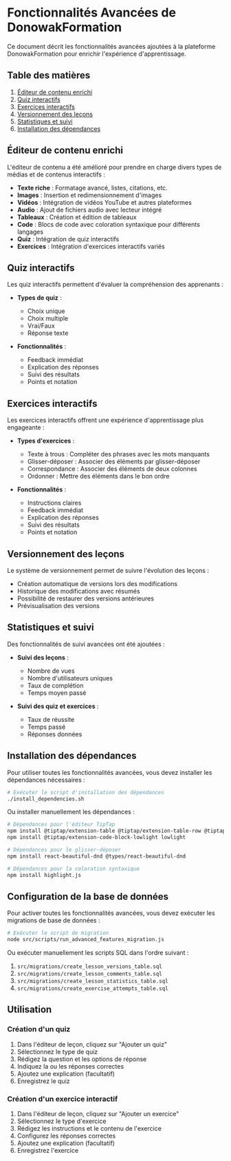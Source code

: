 # Fonctionnalités Avancées de DonowakFormation

Ce document décrit les fonctionnalités avancées ajoutées à la plateforme DonowakFormation pour enrichir l'expérience d'apprentissage.

## Table des matières

1. [Éditeur de contenu enrichi](#éditeur-de-contenu-enrichi)
2. [Quiz interactifs](#quiz-interactifs)
3. [Exercices interactifs](#exercices-interactifs)
4. [Versionnement des leçons](#versionnement-des-leçons)
5. [Statistiques et suivi](#statistiques-et-suivi)
6. [Installation des dépendances](#installation-des-dépendances)

## Éditeur de contenu enrichi

L'éditeur de contenu a été amélioré pour prendre en charge divers types de médias et de contenus interactifs :

- **Texte riche** : Formatage avancé, listes, citations, etc.
- **Images** : Insertion et redimensionnement d'images
- **Vidéos** : Intégration de vidéos YouTube et autres plateformes
- **Audio** : Ajout de fichiers audio avec lecteur intégré
- **Tableaux** : Création et édition de tableaux
- **Code** : Blocs de code avec coloration syntaxique pour différents langages
- **Quiz** : Intégration de quiz interactifs
- **Exercices** : Intégration d'exercices interactifs variés

## Quiz interactifs

Les quiz interactifs permettent d'évaluer la compréhension des apprenants :

- **Types de quiz** :
  - Choix unique
  - Choix multiple
  - Vrai/Faux
  - Réponse texte

- **Fonctionnalités** :
  - Feedback immédiat
  - Explication des réponses
  - Suivi des résultats
  - Points et notation

## Exercices interactifs

Les exercices interactifs offrent une expérience d'apprentissage plus engageante :

- **Types d'exercices** :
  - Texte à trous : Compléter des phrases avec les mots manquants
  - Glisser-déposer : Associer des éléments par glisser-déposer
  - Correspondance : Associer des éléments de deux colonnes
  - Ordonner : Mettre des éléments dans le bon ordre

- **Fonctionnalités** :
  - Instructions claires
  - Feedback immédiat
  - Explication des réponses
  - Suivi des résultats
  - Points et notation

## Versionnement des leçons

Le système de versionnement permet de suivre l'évolution des leçons :

- Création automatique de versions lors des modifications
- Historique des modifications avec résumés
- Possibilité de restaurer des versions antérieures
- Prévisualisation des versions

## Statistiques et suivi

Des fonctionnalités de suivi avancées ont été ajoutées :

- **Suivi des leçons** :
  - Nombre de vues
  - Nombre d'utilisateurs uniques
  - Taux de complétion
  - Temps moyen passé

- **Suivi des quiz et exercices** :
  - Taux de réussite
  - Temps passé
  - Réponses données

## Installation des dépendances

Pour utiliser toutes les fonctionnalités avancées, vous devez installer les dépendances nécessaires :

```bash
# Exécuter le script d'installation des dépendances
./install_dependencies.sh
```

Ou installer manuellement les dépendances :

```bash
# Dépendances pour l'éditeur TipTap
npm install @tiptap/extension-table @tiptap/extension-table-row @tiptap/extension-table-cell @tiptap/extension-table-header
npm install @tiptap/extension-code-block-lowlight lowlight

# Dépendances pour le glisser-déposer
npm install react-beautiful-dnd @types/react-beautiful-dnd

# Dépendances pour la coloration syntaxique
npm install highlight.js
```

## Configuration de la base de données

Pour activer toutes les fonctionnalités avancées, vous devez exécuter les migrations de base de données :

```bash
# Exécuter le script de migration
node src/scripts/run_advanced_features_migration.js
```

Ou exécuter manuellement les scripts SQL dans l'ordre suivant :

1. `src/migrations/create_lesson_versions_table.sql`
2. `src/migrations/create_lesson_comments_table.sql`
3. `src/migrations/create_lesson_statistics_table.sql`
4. `src/migrations/create_exercise_attempts_table.sql`

## Utilisation

### Création d'un quiz

1. Dans l'éditeur de leçon, cliquez sur "Ajouter un quiz"
2. Sélectionnez le type de quiz
3. Rédigez la question et les options de réponse
4. Indiquez la ou les réponses correctes
5. Ajoutez une explication (facultatif)
6. Enregistrez le quiz

### Création d'un exercice interactif

1. Dans l'éditeur de leçon, cliquez sur "Ajouter un exercice"
2. Sélectionnez le type d'exercice
3. Rédigez les instructions et le contenu de l'exercice
4. Configurez les réponses correctes
5. Ajoutez une explication (facultatif)
6. Enregistrez l'exercice 